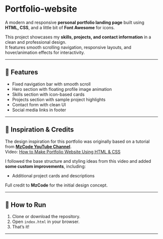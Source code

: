 # Portfolio-website
A modern and responsive **personal portfolio landing page** built using **HTML, CSS**, and a little bit of **Font Awesome** for icons.

This project showcases my **skills, projects, and contact information** in a clean and professional design.  
It features smooth scrolling navigation, responsive layouts, and hover/animation effects for interactivity.  

---

## 📌 Features
- Fixed navigation bar with smooth scroll  
- Hero section with floating profile image animation  
- Skills section with icon-based cards  
- Projects section with sample project highlights  
- Contact form with clean UI  
- Social media links in footer  

---

## 🎥 Inspiration & Credits
The design inspiration for this portfolio was originally based on a tutorial from **[MzCode YouTube Channel](https://www.youtube.com/@MzCode)**.  
Video: [How to Make Portfolio Website Using HTML & CSS](https://youtu.be/fQbBwP_xOXk)  

I followed the base structure and styling ideas from this video and added **some custom improvements**, including:
- Additional project cards and descriptions

Full credit to **MzCode** for the initial design concept. 

---

## 🚀 How to Run
1. Clone or download the repository.  
2. Open `index.html` in your browser.  
3. That’s it!  

---
